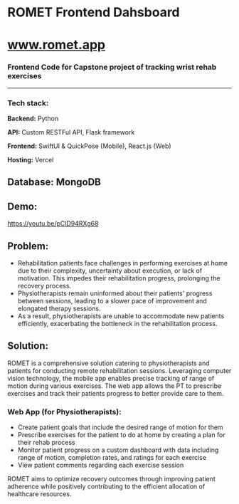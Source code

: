 # ROMET Frontend Dahsboard
# www.romet.app
### Frontend Code for Capstone project of tracking wrist rehab exercises
----

### Tech stack:

**Backend:** Python

**API:** Custom RESTFul API, Flask framework

**Frontend:** SwiftUI & QuickPose (Mobile), React.js (Web)

**Hosting:** Vercel

**Database:** MongoDB
----


## Demo:
https://youtu.be/pClD94RXg68

## Problem:

- Rehabilitation patients face challenges in performing exercises at home due to their complexity, uncertainty about execution, or lack of motivation. This impedes their rehabilitation progress, prolonging the recovery process.
- Physiotherapists remain uninformed about their patients' progress between sessions, leading to a slower pace of improvement and elongated therapy sessions.
- As a result, physiotherapists are unable to accommodate new patients efficiently, exacerbating the bottleneck in the rehabilitation process.

## Solution:
ROMET is a comprehensive solution catering to physiotherapists and patients for conducting remote rehabilitation sessions. Leveraging computer vision technology, the mobile app enables precise tracking of range of motion during various exercises. The web app allows the PT to prescribe exercises and track their patients progress to better provide care to them.

### Web App (for Physiotherapists):
- Create patient goals that include the desired range of motion for them
- Prescribe exercises for the patient to do at home by creating a plan for their rehab process
- Monitor patient progress on a custom dashboard with data including range of motion, completion rates, and ratings for each exercise
- View patient comments regarding each exercise session

ROMET aims to optimize recovery outcomes through improving patient adherence while positively contributing to the efficient allocation of healthcare resources.












